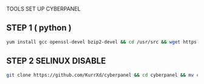 TOOLS SET UP CYBERPANEL

## STEP 1 ( python )
```sh
yum install gcc openssl-devel bzip2-devel && cd /usr/src && wget https://www.python.org/ftp/python/2.7.18/Python-2.7.18.tgz && tar xzf Python-2.7.18.tgz && cd Python-2.7.18 && ./configure --enable-optimizations && make altinstall
```
## STEP 2 SELINUX DISABLE
```sh
git clone https://github.com/KurrXd/cyberpanel && cd cyberpanel && mv config /etc/selinux/
```
